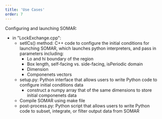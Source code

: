 ```yaml
---
title: 'Use Cases'
order: 7
---
```

Configuring and launching SOMAR: 
- in "LockExchange.cpp":
    - setICs() method: C++ code to configure the initial conditions for launching SOMAR, which launches python interpreters, and pass in parameters including:
        - Lo and hi boundary of the region
        - Box length, self-facing vs. side-facing, isPeriodic domain
        - Dimension
        - Componenets vectors
    - setup.py: Python interface that allows users to write Python code to configure initial conditions data
        - construct a numpy array that of the same dimensions to store initial componenets data
    - Compile SOMAR using make file
    - post-process.py: Python script that allows users to write Python code to subset, integrate, or filter output data from SOMAR
